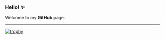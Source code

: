 ### Hello! ✨


Welcome to my **GitHub** page.


<hr>

[![trophy](https://github-profile-trophy.vercel.app/?username=ArianeGomes&theme=dracula&title=-Commits,-Issues,-Reviews&no-bg=true&no-frame=true&margin-w=15&margin-h=15)](https://github.com/ryo-ma/github-profile-trophy)

